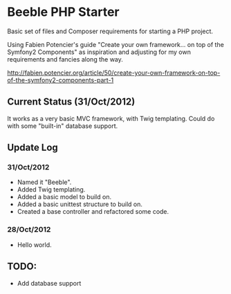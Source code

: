 # Beeble PHP Starter

Basic set of files and Composer requirements for starting a PHP project.

Using Fabien Potencier's guide "Create your own framework... on top of the Symfony2 Components" as inspiration and adjusting for my own requirements and fancies along the way.

http://fabien.potencier.org/article/50/create-your-own-framework-on-top-of-the-symfony2-components-part-1


## Current Status (31/Oct/2012)

It works as a very basic MVC framework, with Twig templating. Could do with some "built-in" database support.


## Update Log

### 31/Oct/2012

- Named it "Beeble".
- Added Twig templating.
- Added a basic model to build on.
- Added a basic unittest structure to build on.
- Created a base controller and refactored some code.

### 28/Oct/2012

- Hello world.


## TODO:

- Add database support